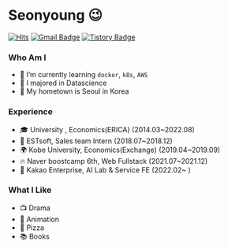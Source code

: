 # Seonyoung 😉
[![Hits](https://hits.seeyoufarm.com/api/count/incr/badge.svg?url=https%3A%2F%2Fgithub.com%2Fhaesoo9410&count_bg=%23EB8B10&title_bg=%23684327&icon=&icon_color=%23E7E7E7&title=VISIT&edge_flat=false)](https://github.com/haesoo9410) 
[![Gmail Badge](https://img.shields.io/badge/Gmail-D14836?style=flat&logo=Gmail&logoColor=white)](mailto:adbstjsdud@gmail.com) 
[![Tistory Badge](https://img.shields.io/badge/Tech%20Blog-555263?style=flat&logoColor=white)](https://haesoo9410.tistory.com/)

  
### Who Am I


- 🌱 I’m currently learning `docker`, `k8s`, `AWS`
- 🥇 I majored in Datascience
- 🚅 My hometown is Seoul in Korea

### Experience

- 🎓  University , Economics(ERICA) (2014.03~2022.08)
- 💊 ESTsoft, Sales team Intern (2018.07~2018.12)
- 🌍 Kobe University, Economics(Exchange) (2019.04~2019.09)
- 🔥 Naver boostcamp 6th, Web Fullstack (2021.07~2021.12)
- 🍫 Kakao Enterprise, AI Lab & Service FE (2022.02~ ) 

### What I Like

- 📺 Drama
- 👾 Animation
- 🍕 Pizza
- 📚 Books
